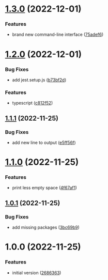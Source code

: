 # [1.3.0](https://github.com/PitcherAG/pitcher-cherry-release/compare/v1.2.0...v1.3.0) (2022-12-01)


### Features

* brand new command-line interface ([75adef6](https://github.com/PitcherAG/pitcher-cherry-release/commit/75adef69577ddee376ad8bc45d4ad3acd359d611))

# [1.2.0](https://github.com/PitcherAG/pitcher-cherry-release/compare/v1.1.1...v1.2.0) (2022-12-01)


### Bug Fixes

* add jest.setup.js ([b73bf2d](https://github.com/PitcherAG/pitcher-cherry-release/commit/b73bf2df93b783232fc7efeeba64b2904b404583))


### Features

* typescript ([c812f52](https://github.com/PitcherAG/pitcher-cherry-release/commit/c812f5250da38c28f4f4518f6b46e5e372620c14))

## [1.1.1](https://github.com/PitcherAG/pitcher-cherry-release/compare/v1.1.0...v1.1.1) (2022-11-25)


### Bug Fixes

* add new line to output ([e5ff56f](https://github.com/PitcherAG/pitcher-cherry-release/commit/e5ff56ffc8a3e57b441a858b89b1491dfddcff22))

# [1.1.0](https://github.com/PitcherAG/pitcher-cherry-release/compare/v1.0.1...v1.1.0) (2022-11-25)


### Features

* print less empty space ([4f67af1](https://github.com/PitcherAG/pitcher-cherry-release/commit/4f67af1a6ccc25a85da16399c76c51c36a4f7cfd))

## [1.0.1](https://github.com/PitcherAG/pitcher-cherry-release/compare/v1.0.0...v1.0.1) (2022-11-25)


### Bug Fixes

* add missing packages ([3bc69b9](https://github.com/PitcherAG/pitcher-cherry-release/commit/3bc69b929f31e3d17006e49f0f6f1c491595497f))

# 1.0.0 (2022-11-25)


### Features

* initial version ([2686363](https://github.com/PitcherAG/pitcher-cherry-release/commit/26863632496f239ff4cb9bae6e14ce406af855d8))
